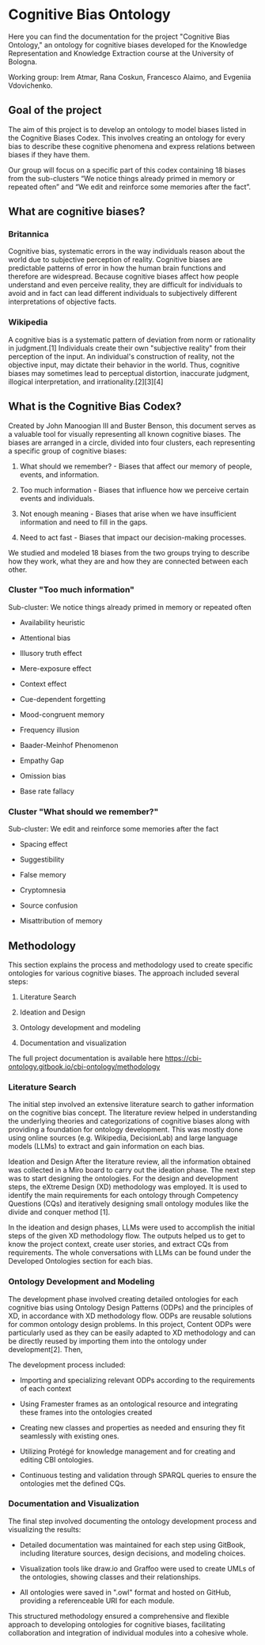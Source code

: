 # Cognitive Bias  Ontology

Here you can find the documentation for the project "Cognitive Bias  Ontology," an ontology for cognitive biases developed for the Knowledge Representation and Knowledge Extraction course at the University of Bologna.

Working group: Irem Atmar, Rana Coskun, Francesco Alaimo, and Evgeniia Vdovichenko.

## Goal of the project
The aim of this project is to develop an ontology to model biases listed in the Cognitive Biases Codex. This involves creating an ontology for every bias to describe these cognitive phenomena and express relations between biases if they have them. 

Our group will focus on a specific part of this codex containing 18 biases from the sub-clusters “We notice things already primed in memory or repeated often” and “We edit and reinforce some memories after the fact”.

## What are cognitive biases?

### Britannica

Cognitive bias, systematic errors in the way individuals reason about the world due to subjective perception of reality. Cognitive biases are predictable patterns of error in how the human brain functions and therefore are widespread. Because cognitive biases affect how people understand and even perceive reality, they are difficult for individuals to avoid and in fact can lead different individuals to subjectively different interpretations of objective facts.

### Wikipedia

A cognitive bias is a systematic pattern of deviation from norm or rationality in judgment.[1] Individuals create their own "subjective reality" from their perception of the input. An individual's construction of reality, not the objective input, may dictate their behavior in the world. Thus, cognitive biases may sometimes lead to perceptual distortion, inaccurate judgment, illogical interpretation, and irrationality.[2][3][4]

## What is the Cognitive Bias Codex?
Created by John Manoogian III and Buster Benson, this document serves as a valuable tool for visually representing all known cognitive biases. The biases are arranged in a circle, divided into four clusters, each representing a specific group of cognitive biases:

1. What should we remember? - Biases that affect our memory of people, events, and information.

2. Too much information - Biases that influence how we perceive certain events and individuals.

3. Not enough meaning - Biases that arise when we have insufficient information and need to fill in the gaps.

4. Need to act fast - Biases that impact our decision-making processes.

We studied and modeled 18 biases from the two groups trying to describe how they work, what they are and how they are connected between each other.

### Cluster "Too much information"

Sub-cluster: We notice things already primed in memory or repeated often

- Availability heuristic

- Attentional bias

- Illusory truth effect

- Mere-exposure effect 

- Context effect

- Cue-dependent forgetting

- Mood-congruent memory

- Frequency illusion

- Baader-Meinhof Phenomenon 

- Empathy Gap

- Omission bias 

- Base rate fallacy 

### Cluster "What should we remember?"

Sub-cluster: We edit and reinforce some memories after the fact

- Spacing effect 

- Suggestibility

- False memory

- Cryptomnesia

- Source confusion 

- Misattribution of memory

## Methodology

This section explains the process and methodology used to create specific ontologies for various cognitive biases. The approach included several steps: 

1. Literature Search

2. Ideation and Design

3. Ontology development and modeling

4. Documentation and visualization

The full project documentation is available here https://cbi-ontology.gitbook.io/cbi-ontology/methodology 

### Literature Search

The initial step involved an extensive literature search to gather information on the cognitive bias concept. The literature review helped in understanding the underlying theories and categorizations of cognitive biases along with providing a foundation for ontology development. This was mostly done using online sources (e.g. Wikipedia, DecisionLab) and large language models (LLMs) to extract and gain information on each bias. 

Ideation and Design
After the literature review, all the information obtained was collected in a Miro board to carry out the ideation phase. The next step was to start designing the ontologies. For the design and development steps, the eXtreme Design (XD) methodology was employed. It is used to identify the main requirements for each ontology through Competency Questions (CQs) and iteratively designing small ontology modules like the divide and conquer method [1].

In the ideation and design phases, LLMs were used to accomplish the initial steps of the given XD methodology flow. The outputs helped us to get to know the project context, create user stories, and extract CQs from requirements. The whole conversations with LLMs can be found under the Developed Ontologies section for each bias.

### Ontology Development and Modeling

The development phase involved creating detailed ontologies for each cognitive bias using Ontology Design Patterns (ODPs) and the principles of XD, in accordance with XD methodology flow. ODPs are reusable solutions for common ontology design problems. In this project, Content ODPs were particularly used as they can be easily adapted to XD methodology and can be directly reused by importing them into the ontology under development[2]. Then, 

The development process included:

- Importing and specializing relevant ODPs according to the requirements of each context

- Using Framester frames as an ontological resource and integrating these frames into the ontologies created

- Creating new classes and properties as needed and ensuring they fit seamlessly with existing ones.

- Utilizing Protégé for knowledge management and for creating and editing CBI ontologies.

- Continuous testing and validation through SPARQL queries to ensure the ontologies met the defined CQs.

### Documentation and Visualization

The final step involved documenting the ontology development process and visualizing the results:

- Detailed documentation was maintained for each step using GitBook, including literature sources, design decisions, and modeling choices.

- Visualization tools like draw.io and Graffoo were used to create UMLs of the ontologies, showing classes and their relationships.

- All ontologies were saved in ".owl" format and hosted on GitHub, providing a referenceable URI for each module.

This structured methodology ensured a comprehensive and flexible approach to developing ontologies for cognitive biases, facilitating collaboration and integration of individual modules into a cohesive whole.
